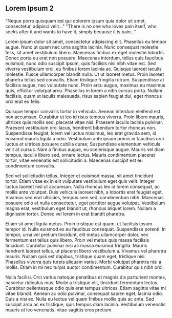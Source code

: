 
## Lorem Ipsum 2

"Neque porro quisquam est qui dolorem ipsum quia dolor sit amet, consectetur, adipisci velit..."
"There is no one who loves pain itself, who seeks after it and wants to have it, simply because it is pain..."

Lorem ipsum dolor sit amet, consectetur adipiscing elit. Phasellus eu tempor augue. Nunc ut quam nec urna sagittis lacinia. Nunc consequat molestie felis, sit amet vestibulum libero. Maecenas finibus ex eget molestie lobortis. Donec porta eu erat non posuere. Maecenas interdum, tellus quis faucibus euismod, nunc odio suscipit ipsum, quis facilisis nisi nibh vitae est. Sed viverra vestibulum orci, eu finibus lorem lacinia ac. Quisque laoreet iaculis molestie. Fusce ullamcorper blandit nulla. Ut ut laoreet metus. Proin laoreet pharetra tellus sed convallis. Etiam tristique fringilla rutrum. Suspendisse at facilisis augue, nec vulputate nunc. Proin arcu augue, maximus eu maximus quis, efficitur volutpat arcu. Phasellus in lorem a nibh cursus porta. Nullam facilisis, quam ut iaculis malesuada, risus sapien feugiat dui, eget rhoncus orci erat eu felis.

Quisque tempor convallis tortor in vehicula. Aenean interdum eleifend est non accumsan. Curabitur ut leo id risus tempus viverra. Proin libero mauris, ultrices quis mollis sed, placerat vitae nisi. Praesent iaculis lacinia pulvinar. Praesent vestibulum orci lacus, hendrerit bibendum tortor rhoncus non. Suspendisse feugiat, lorem vel luctus maximus, leo erat gravida sem, id euismod mauris ligula a odio. Vestibulum ante ipsum primis in faucibus orci luctus et ultrices posuere cubilia curae; Suspendisse elementum vehicula velit at cursus. Nam a finibus augue, eu scelerisque augue. Mauris vel diam tempus, iaculis libero sed, ornare lectus. Mauris condimentum placerat tortor, vitae venenatis est sollicitudin a. Maecenas suscipit est eu condimentum convallis.

Sed vel sollicitudin tellus. Integer et euismod massa, sit amet tincidunt tortor. Etiam vitae ex in elit vulputate vestibulum eget quis velit. Integer luctus laoreet nisl ut accumsan. Nulla rhoncus leo id lorem consequat, ac mollis ante volutpat. Duis vehicula laoreet nibh, a lobortis erat feugiat eget. Vivamus sed erat ultricies, tempus sem sed, condimentum nibh. Maecenas posuere odio et nulla consectetur, eget porttitor augue volutpat. Vestibulum magna erat, vestibulum eget blandit ut, rhoncus aliquet lorem. Nullam a dignissim tortor. Donec vel lorem in erat blandit pharetra.

Etiam sit amet ligula metus. Proin tristique est quam, ut facilisis ipsum tempor id. Nulla euismod ex eu faucibus consequat. Suspendisse potenti. In tempor, urna vel pretium tincidunt, elit metus ullamcorper dolor, nec fermentum est tellus quis libero. Proin vel metus quis massa facilisis tincidunt. Curabitur pulvinar nisi ac massa euismod fringilla. Mauris hendrerit laoreet tellus, ut placerat libero vestibulum a. Vivamus vel pharetra mauris. Nullam quis est dapibus, tristique quam eget, tristique nisi. Phasellus viverra quis turpis aliquam varius. Morbi volutpat pharetra nisi a mollis. Etiam in mi nec turpis auctor condimentum. Curabitur quis nibh orci.

Nulla facilisi. Orci varius natoque penatibus et magnis dis parturient montes, nascetur ridiculus mus. Morbi a tristique elit, tincidunt fermentum lectus. Curabitur pellentesque odio quis erat tempus ultrices. Etiam sagittis vitae mi vitae blandit. Aenean ac odio pulvinar, consequat sapien eget, lacinia odio. Duis a nisi ex. Nulla eu lectus vel quam finibus mollis quis ac ante. Sed suscipit arcu ac ex tristique, quis tempus diam lacinia. Vestibulum venenatis mauris ut leo venenatis, vitae sagittis eros pretium.
